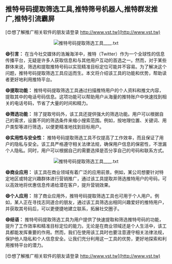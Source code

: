 ## **推特号码提取筛选工具,推特筛号机器人,推特群发推广,推特引流霸屏**

[😍想了解推广相关软件的朋友请登录 http://www.vst.tw](http://www.vst.tw)

 <center><img src="https://vst.tw/MP4/tuiguang/png/4.png" alt="推特号码提取筛选工具____.txt"></center>

**😄引言：**
在当今社交媒体的浩瀚海洋中，推特（Twitter）作为一个全球性的信息传播平台，无疑是许多人获取信息和与其他用户互动的首选之一。然而，对于某些群体来说，筛选和提取推特号码以实现精准目标定位可能并不容易。为了解决这个问题，推特号码提取筛选工具应运而生。本文将介绍该工具的功能和优势，帮助读者更好地利用推特平台。

**😄提取功能：**
推特号码提取筛选工具通过扫描推特用户的个人资料和推文内容，提取其中的电话号码信息。这项功能可以帮助用户从海量的推特账户中快速找到相关的电话号码，节省了大量的时间和精力。

**😄筛选功能：**
除了提取号码外，该工具还提供强大的筛选功能。用户可以根据自己的需求，设置不同的筛选条件来缩小搜索范围。例如，按地理位置、关键词、用户类型等进行筛选，以便更精准地找到目标用户。

**😄实用性与安全性：**
推特号码提取筛选工具不仅提高了工作效率，而且保证了用户的隐私与安全。该工具严格遵守相关法律法规，确保用户信息的保密性，不泄漏个人隐私。同时，用户可以根据自己的需要选择是否分享自己的号码和联系方式。

 <center><img src="https://vst.tw/MP4/tuiguang/png/0.png" alt="推特号码提取筛选工具____.txt"></center>

**😄商业应用：**
该工具在商业领域有着广泛的应用前景。例如，某公司想要针对特定地区或特定兴趣群体进行营销推广，通过该工具提取并筛选推特用户的号码，可以高效地将优惠信息传递给潜在客户，提升营销效果。

**😄个人应用：**
除了商业应用外，推特号码提取筛选工具也可用于个人用户。例如，某人正在寻找志同道合的朋友，通过该工具筛选出相同兴趣爱好的推特用户，并获取其号码后，可以更便捷地建立联系，拓展社交圈子。

**😄结语：**
推特号码提取筛选工具为用户提供了快速提取和筛选推特号码的功能，提升了工作效率和精准目标定位的能力。无论是在商业领域还是个人生活中，该工具都能发挥重要的作用。然而，我们在使用该工具时也要注意遵守相关法律法规，保护他人隐私和个人信息安全。让我们充分利用这一工具的优势，更好地探索和利用推特平台的潜力。

[😍想了解推广相关软件的朋友请登录 http://www.vst.tw](http://www.vst.tw)



